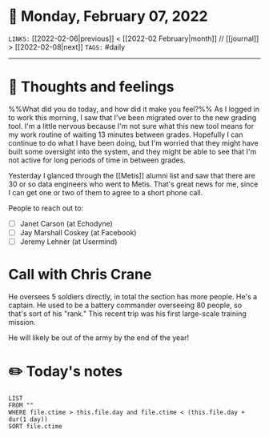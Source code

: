 # 📅 Monday, February 07, 2022
`LINKS:` [[2022-02-06|previous]] < [[2022-02 February|month]] // [[journal]] > [[2022-02-08|next]] 
`TAGS:` #daily

---
# 💭 Thoughts and feelings
%%What did you do today, and how did it make you feel?%%
As I logged in to work this morning, I saw that I've been migrated over to the new grading tool. I'm a little nervous because I'm not sure what this new tool means for my work routine of waiting 13 minutes between grades. Hopefully I can continue to do what I have been doing, but I'm worried that they might have built some oversight into the system, and they might be able to see that I'm not active for long periods of time in between grades. 

Yesterday I glanced through the [[Metis]] alumni list and saw that there are 30 or so data engineers who went to Metis. That's great news for me, since I can get one or two of them to agree to a short phone call. 

People to reach out to:
- [ ] Janet Carson (at Echodyne)
- [ ] Jay Marshall Coskey (at Facebook)
- [ ] Jeremy Lehner (at Usermind)

# Call with Chris Crane
He oversees 5 soldiers directly, in total the section has more people. He's a captain. He used to be a battery commander overseeing 80 people, so that's sort of his "rank." This recent trip was his first large-scale training mission. 

He will likely be out of the army by the end of the year! 

# ✏️ Today's notes
```dataview
LIST 
FROM ""
WHERE file.ctime > this.file.day and file.ctime < (this.file.day + dur(1 day))
SORT file.ctime
```
